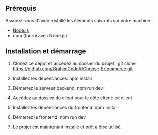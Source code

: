 ## Prérequis

Assurez-vous d'avoir installé les éléments suivants sur votre machine :

- [Node.js](https://nodejs.org/)
- npm (fourni avec Node.js)

## Installation et démarrage

1. Clonez ce dépôt et accédez au dossier du projet :
   git clone https://github.com/BrahimCodeA/Choose-Ecommerce.git

2. Installez les dépendances:
   npm install

3. Démarrez le serveur backend:
   npm run dev

4. Accédez au dossier du client pour le côté client:
   cd client

5. Installez les dépendances du frontend:
   npm install

6. Démarrez le frontend:
   npm run dev

7. Le projet est maintenant installé et prêt à être utilisé.
